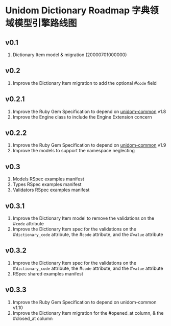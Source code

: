# Unidom Dictionary Roadmap 字典领域模型引擎路线图

## v0.1
1. Dictionary Item model & migration (20000701000000)

## v0.2
1. Improve the Dictionary Item migration to add the optional #``code`` field

## v0.2.1
1. Improve the Ruby Gem Specification to depend on [unidom-common](https://github.com/topbitdu/unidom-common) v1.8
2. Improve the Engine class to include the Engine Extension concern

## v0.2.2
1. Improve the Ruby Gem Specification to depend on [unidom-common](https://github.com/topbitdu/unidom-common) v1.9
2. Improve the models to support the namespace neglecting

## v0.3
1. Models RSpec examples manifest
2. Types RSpec examples manifest
3. Validators RSpec examples manifest

## v0.3.1
1. Improve the Dictionary Item model to remove the validations on the #``code`` attribute
2. Improve the Dictionary Item spec for the validations on the #``dictionary_code`` attribute, the #``code`` attribute, and the #``value`` attribute

## v0.3.2
1. Improve the Dictionary Item spec for the validations on the #``dictionary_code`` attribute, the #``code`` attribute, and the #``value`` attribute
2. RSpec shared examples manifest

## v0.3.3
1. Improve the Ruby Gem Specification to depend on unidom-common v1.10
2. Improve the Dictionary Item migration for the #opened_at column, & the #closed_at column
